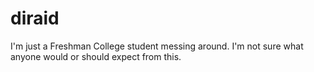 # diraid
I'm just a Freshman College student messing around. I'm not sure what anyone would or should expect from this. 
